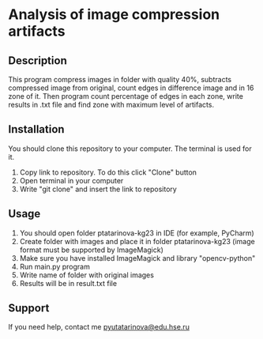 # Analysis of image compression artifacts

## Description
This program compress images in folder with quality 40%, subtracts compressed image from original, count edges in difference image and in 16 zone of it. Then program count percentage of edges in each zone, write results in .txt file and find zone with maximum level of artifacts.

## Installation
You should clone this repository to your computer. The terminal is used for it.
1. Copy link to repository. To do this click "Clone" button
2. Open terminal in your computer
3. Write "git clone" and insert the link to repository

## Usage
1. You should open folder ptatarinova-kg23 in IDE (for example, PyCharm)
2. Create folder with images and place it in folder ptatarinova-kg23 (image format must be supported by ImageMagick)
3. Make sure you have installed ImageMagick and library "opencv-python"
4. Run main.py program
5. Write name of folder with original images
6. Results will be in result.txt file

## Support
If you need help, contact me pyutatarinova@edu.hse.ru 
